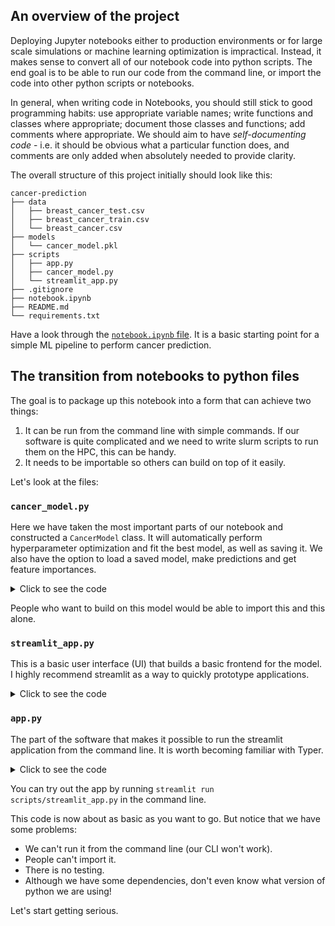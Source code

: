 ## An overview of the project
Deploying Jupyter notebooks either to production environments or for large scale simulations or machine learning optimization is impractical. Instead, it makes sense to convert all of our notebook code into python scripts. The end goal is to be able to run our code from the command line, or import the code into other python scripts or notebooks.

In general, when writing code in Notebooks, you should still stick to good programming habits: use appropriate variable names; write functions and classes where appropriate; document those classes and functions; add comments where appropriate. We should aim to have *self-documenting code* - i.e. it should be obvious what a particular function does, and comments are only added when absolutely needed to provide clarity.

The overall structure of this project initially should look like this:
```
cancer-prediction
├── data
│   ├── breast_cancer_test.csv
│   ├── breast_cancer_train.csv
│   └── breast_cancer.csv
├── models
│   └── cancer_model.pkl
├── scripts
│   ├── app.py
│   ├── cancer_model.py
│   └── streamlit_app.py
├── .gitignore
├── notebook.ipynb
├── README.md
└── requirements.txt
```

Have a look through the [`notebook.ipynb` file](https://github.com/acceleratescience/packaging-publishing/blob/main/notebook.ipynb). It is a basic starting point for a simple ML pipeline to perform cancer prediction.

## The transition from notebooks to python files
The goal is to package up this notebook into a form that can achieve two things:

1. It can be run from the command line with simple commands. If our software is quite complicated and we need to write slurm scripts to run them on the HPC, this can be handy.
2. It needs to be importable so others can build on top of it easily.

Let's look at the files:

### `cancer_model.py`
Here we have taken the most important parts of our notebook and constructed a `CancerModel` class. It will automatically perform hyperparameter optimization and fit the best model, as well as saving it. We also have the option to load a saved model, make predictions and get feature importances.

<details>
<summary>Click to see the code</summary>

```python
import warnings

import numpy as np
import pandas as pd
from sklearn.decomposition import PCA
from sklearn.linear_model import LogisticRegression
from sklearn.model_selection import GridSearchCV
from sklearn.pipeline import Pipeline
from sklearn.preprocessing import StandardScaler

warnings.filterwarnings('ignore')

import pickle


class CancerModel:
    """A class to represent a cancer diagnosis prediction model.
    """
    def __init__(self):
        self.model = None
        self.pca = None
        self.scaler = None
        self.feature_names = None


    def __str__(self) -> str:
        return 'CancerModel'


    def fit(self, X : np.ndarray | pd.DataFrame, y : np.ndarray | pd.DataFrame) -> None:
        """Fit the model to the given data.

        Args:
            X (np.ndarray | pd.DataFrame): The features
            y (np.ndarray | pd.DataFrame): The diagnosis target
        """
        pipe = Pipeline([
            ('scaler', StandardScaler()),
            ('pca', PCA()),
            ('model', LogisticRegression())
        ])

        param_grid = {
            'pca__n_components': np.arange(1, 31),
            'model__C': np.logspace(-3, 1, 100)
        }

        grid = GridSearchCV(pipe, param_grid, cv=5, n_jobs=-1, scoring='accuracy', verbose=1)
        grid.fit(X, y)

        self.model = grid.best_estimator_
        self.model.fit(X, y)
        self.pca = self.model.named_steps['pca']
        self.scaler = self.model.named_steps['scaler']
        self.feature_names = self.model.feature_names_in_


    def save(self, path: str) -> None:
        """Save the model to the given path.

        Args:
            path (str): The path to save the model to.
        """
        # unsure that feature_names can be retrieved after loading the model
        with open(path, 'wb') as file:
            pickle.dump(self.model, file)


    def load(self, path: str) -> None:
        """Load the model from the given path.

        Args:
            path (str): The path to load the model from.
        """
        with open(path, 'rb') as file:
            self.model = pickle.load(file)
            self.pca = self.model.named_steps['pca']
            self.scaler = self.model.named_steps['scaler']
            self.feature_names = self.model.feature_names_in_


    def target_to_diagnosis(self, target: int) -> str:
        """Convert the target to a diagnosis.

        Args:
            target (int): The target value (0 or 1)

        Returns:
            str: The diagnosis (Malignant or Benign)
        """
        return 'Malignant' if target == 0 else 'Benign'
    

    def diagnosis_to_target(self, diagnosis: str) -> int:
        """Convert the diagnosis to a target.

        Args:
            diagnosis (str): The diagnosis (Malignant or Benign)

        Returns:
            int: The target value (0 or 1)
        """
        return 0 if diagnosis == 'Malignant' else 1


    def predict(self, X: np.ndarray | pd.DataFrame) -> list[tuple[str, float]]:
        """Make a prediction for the given features.

        Args:
            X (np.ndarray | pd.DataFrame): The features

        Returns:
            list[tuple[str, float]]: A list of tuples containing the diagnosis and the confidence
        """
        predictions = self.model.predict(X)
        diagnoses = [self.target_to_diagnosis(p) for p in predictions]
        probs = self.model.predict_proba(X)
        # get the corresponding probabilities
        diagnoses_confidence = []
        for i, pred in enumerate(predictions):
            diagnosis = diagnoses[i]
            prob = round(probs[i][pred], 2)
            diagnoses_confidence.append((diagnosis, prob))

        return diagnoses_confidence


    def predict_proba(self, X: np.ndarray | pd.DataFrame) -> np.ndarray:
        """Make a prediction for the given features.

        Args:
            X (np.ndarray | pd.DataFrame): The features

        Returns:
            np.ndarray: The probabilities of the predictions
        """
        return self.model.predict_proba(X)
    

    def accuracy(self, X: np.ndarray | pd.DataFrame, y: np.ndarray | pd.DataFrame) -> float:
        """Calculate the accuracy of the model on the given data.

        Args:
            X (np.ndarray | pd.DataFrame): The features
            y (np.ndarray | pd.DataFrame): The diagnosis target

        Returns:
            float: The accuracy of the model
        """
        return self.model.score(X, y)


    def get_feature_importance(self):
        return self.pca.components_


    def get_feature_variance(self):
        return self.pca.explained_variance_ratio_


    def get_feature_importance_df(self, X):
        feature_importance = self.get_feature_importance()
        feature_variance = self.get_feature_variance()

        feature_importance_df = pd.DataFrame(feature_importance, columns=self.feature_names)
        feature_importance_df['variance'] = feature_variance
        return feature_importance_df


    def get_feature_importance_df_sorted_by_variance_and_variance(self, X):
        feature_importance_df = self.get_feature_importance_df(X)
        return feature_importance_df['variance'].sort_values(ascending=False)

```
</details>

People who want to build on this model would be able to import this and this alone.

### `streamlit_app.py`
This is a basic user interface (UI) that builds a basic frontend for the model. I highly recommend streamlit as a way to quickly prototype applications.

<details>
<summary>Click to see the code</summary>

```python
import os
import pickle

import numpy as np
import pandas as pd
import streamlit as st

from cancer_model import CancerModel

st.set_page_config(page_title='Cancer Diagnosis Prediction', layout='wide')

MODELS_DIR = 'models'

def list_saved_models(directory):
    """List all '.pkl' files in the given directory."""
    return [file for file in os.listdir(directory) if file.endswith('.pkl')]

@st.cache_resource
def load_model(path='cancer_model.pkl') -> CancerModel:
    model = CancerModel()
    model.load(path)
    return model

def train_and_save_model(train_data, filename='cancer_model.pkl'):
    model = CancerModel()
    filename = os.path.join(MODELS_DIR, filename)
    X = train_data.drop('target', axis=1)
    y = train_data['target']
    model.fit(X, y)
    # Ensure the directory exists
    os.makedirs(os.path.dirname(filename), exist_ok=True)
    model.save(filename)
    return model

st.title('Cancer Diagnosis Prediction')

# Sidebar for navigation
app_mode = st.sidebar.selectbox("Choose an option", ["Home", "Train a new model", "Load model and predict", "Manual data entry for prediction"])

if app_mode == "Home":
    st.write("Welcome to the Cancer Diagnosis Prediction Application. Use the sidebar to navigate through the application.")

elif app_mode == "Train a new model":
    st.header("Train a new model")
    uploaded_file = st.file_uploader("Upload your dataset (CSV format)", type="csv")
    model_name = st.text_input("Enter a name for your model (without extension)", value="cancer_model")

    if uploaded_file is not None and model_name:
        data = pd.read_csv(uploaded_file)
        if st.button('Train Model'):
            # Append .pkl extension if not provided
            if not model_name.endswith('.pkl'):
                model_name += '.pkl'
            train_and_save_model(data, model_name)
            st.success(f'Model "{model_name}" trained and saved successfully.')


if app_mode == "Load model and predict" or app_mode == "Manual data entry for prediction":
    st.header("Select a model for prediction")
    model_files = list_saved_models(MODELS_DIR)
    selected_model_file = st.selectbox("Select a model file", model_files)
    path = os.path.join(MODELS_DIR, selected_model_file)
    model = load_model(path)
    
    if app_mode == "Load model and predict":
        uploaded_file = st.file_uploader("Upload your dataset for prediction (CSV format)", type="csv")
        if uploaded_file is not None:
            test_data = pd.read_csv(uploaded_file)
            predictions, accuracy = model.predict(test_data.drop('target', axis=1)), model.accuracy(test_data.drop('target', axis=1), test_data['target'])
            st.write("Predictions:", predictions)
            st.write("Accuracy:", accuracy)
            
    elif app_mode == "Manual data entry for prediction":
        st.header("Manual data entry for prediction")
        
        # Define your features names here based on the model's training dataset
        feature_names = model.feature_names  # Replace these with actual feature names

        # Create a dictionary to store user inputs
        input_data = {}
        
        # Dynamically generate input fields for each feature
        for feature in feature_names:
            # You might want to customize the `step` parameter based on the feature's data type and expected range
            input_data[feature] = st.number_input(f"Enter {feature}:", step=0.01)

        if st.button('Predict'):
            # Prepare the data for prediction (ensure it matches the model's expected input format)
            input_df = pd.DataFrame([input_data])
            
            # Perform the prediction
            prediction = model.predict(input_df)
            
            # Display the prediction result
            st.write(f"Prediction: {prediction[0][0]} with confidence: {prediction[0][1]}")

```
</details>

### `app.py`
The part of the software that makes it possible to run the streamlit application from the command line. It is worth becoming familiar with Typer.

<details>
<summary>Click to see the code</summary>

```python
import sys

import typer
from cancer_prediction import streamlit_app
from streamlit.web import cli as stcli

app = typer.Typer()

@app.command()
def __version__():
    # Print the version of the app
    typer.echo("0.1.0")

@app.command()
def run():
    sys.argv = ["streamlit", "run", "cancer_prediction/streamlit_app.py"]
    sys.exit(stcli.main())


if __name__ == "__main__":
    app()
```
</details>

You can try out the app by running `streamlit run scripts/streamlit_app.py` in the command line.

This code is now about as basic as you want to go. But notice that we have some problems:

- We can't run it from the command line (our CLI won't work).
- People can't import it.
- There is no testing.
- Although we have some dependencies, don't even know what version of python we are using!

Let's start getting serious.